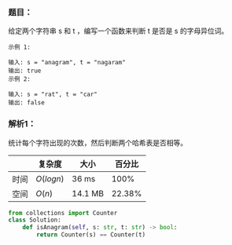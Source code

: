 ### 题目：
给定两个字符串 s 和 t ，编写一个函数来判断 t 是否是 s 的字母异位词。
```
示例 1:

输入: s = "anagram", t = "nagaram"
输出: true
示例 2:

输入: s = "rat", t = "car"
输出: false
```

### 解析1：
统计每个字符出现的次数，然后判断两个哈希表是否相等。

|  |复杂度|大小|百分比|
|--|--|--|--|
|时间|$O(logn)$|36 ms|100%|
|空间|$O(n)$|14.1 MB|22.38%|

```python
from collections import Counter
class Solution:
    def isAnagram(self, s: str, t: str) -> bool:
        return Counter(s) == Counter(t)
```